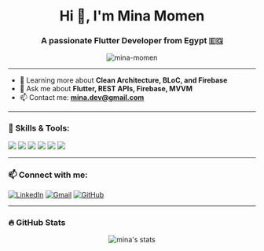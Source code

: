 <h1 align="center">Hi 👋, I'm Mina Momen</h1>
<h3 align="center">A passionate Flutter Developer from Egypt 🇪🇬</h3>

<p align="center">
  <img src="https://komarev.com/ghpvc/?username=mina-momen&label=Profile%20views&color=0e75b6&style=flat" alt="mina-momen" />
</p>

---

- 🌱 Learning more about **Clean Architecture, BLoC, and Firebase**
- 💬 Ask me about **Flutter, REST APIs, Firebase, MVVM**
- 📫 Contact me: **mina.dev@gmail.com**


---

### 🧠 Skills & Tools:

<p align="left">
  <img src="https://img.shields.io/badge/Dart-0175C2?style=for-the-badge&logo=dart&logoColor=white"/>
  <img src="https://img.shields.io/badge/Flutter-02569B?style=for-the-badge&logo=flutter&logoColor=white"/>
  <img src="https://img.shields.io/badge/Firebase-FFCA28?style=for-the-badge&logo=firebase&logoColor=black"/>
  <img src="https://img.shields.io/badge/REST%20API-005571?style=for-the-badge&logo=postman&logoColor=white"/>
  <img src="https://img.shields.io/badge/GitHub-181717?style=for-the-badge&logo=github&logoColor=white"/>
  <img src="https://img.shields.io/badge/Clean%20Architecture-blueviolet?style=for-the-badge"/>
</p>

---

### 📫 Connect with me:

[![LinkedIn](https://img.shields.io/badge/LinkedIn-blue?logo=linkedin&logoColor=white)](https://www.linkedin.com/in/mina-momen-0a8248266)
[![Gmail](https://img.shields.io/badge/Gmail-D14836?logo=gmail&logoColor=white)](mailto:mina.dev@gmail.com)
[![GitHub](https://img.shields.io/badge/GitHub-100000?logo=github&logoColor=white)](https://github.com/mina-momen)

---

### 🔥 GitHub Stats

<p align="center">
  <img src="https://github-readme-stats.vercel.app/api?username=mina-momen&show_icons=true&theme=radical" alt="mina's stats" />
</p>

